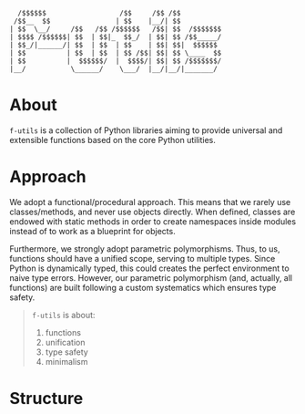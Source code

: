 ```
  /$$$$$$                  /$$     /$$ /$$          
 /$$__  $$                | $$    |__/| $$          
| $$  \__/     /$$   /$$ /$$$$$$   /$$| $$  /$$$$$$$
| $$$$ /$$$$$$| $$  | $$|_  $$_/  | $$| $$ /$$_____/
| $$_/|______/| $$  | $$  | $$    | $$| $$|  $$$$$$ 
| $$          | $$  | $$  | $$ /$$| $$| $$ \____  $$
| $$          |  $$$$$$/  |  $$$$/| $$| $$ /$$$$$$$/
|__/           \______/    \___/  |__/|__/|_______/ 
```

# About 

`f-utils` is a collection of Python libraries aiming to provide universal and extensible functions based on the core Python utilities. 

# Approach

We adopt a functional/procedural approach. This means that we rarely use classes/methods, and never use objects directly. When defined, classes are endowed with static methods in order to create namespaces inside modules instead of to work as a blueprint for objects. 

Furthermore, we strongly adopt parametric polymorphisms. Thus, to us, functions should have a unified scope, serving to multiple types. Since Python is dynamically typed, this could creates the perfect environment to naive type errors. However, our parametric polymorphism (and, actually, all functions) are built following a custom systematics which ensures type safety.

> `f-utils` is about:
> 1. functions
> 2. unification
> 3. type safety
> 4. minimalism

# Structure
